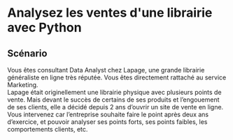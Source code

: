 # Analysez les ventes d'une librairie avec Python
## Scénario
Vous êtes consultant Data Analyst chez Lapage, une grande librairie généraliste en ligne très réputée. Vous êtes directement rattaché au service Marketing.  
Lapage était originellement une librairie physique avec plusieurs points de vente. Mais devant le succès de certains de ses produits et l’engouement de ses clients, elle a décidé depuis 2 ans d’ouvrir un site de vente en ligne. Vous intervenez car l’entreprise souhaite faire le point après deux ans d’exercice, et pouvoir analyser ses points forts, ses points faibles, les comportements clients, etc.
